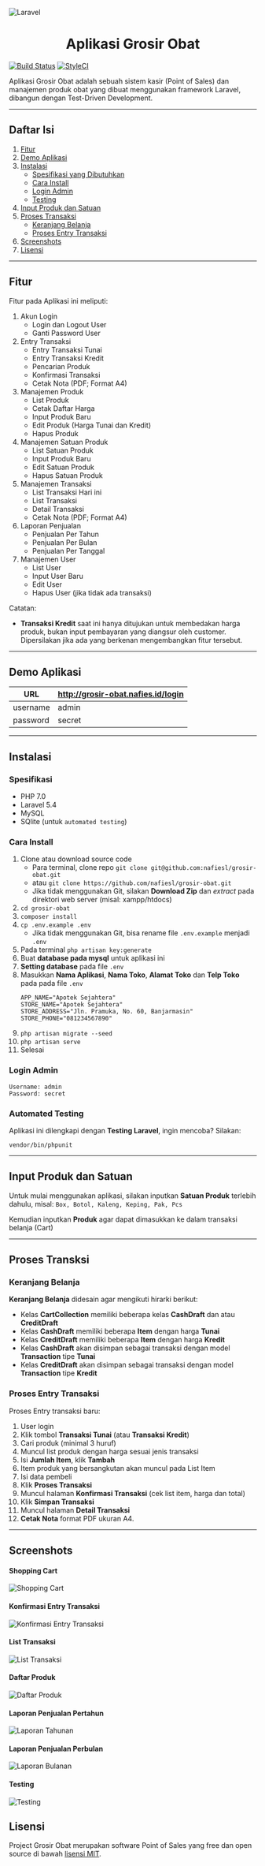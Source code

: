![Laravel](https://laravel.com/assets/img/components/logo-laravel.svg)

<h1 align="center">Aplikasi Grosir Obat</h1>

[![Build Status](https://travis-ci.org/nafiesl/grosir-obat.svg?branch=master)](https://travis-ci.org/nafiesl/grosir-obat)
[![StyleCI](https://styleci.io/repos/87638082/shield?branch=master)](https://styleci.io/repos/87638082)

Aplikasi Grosir Obat adalah sebuah sistem kasir (Point of Sales) dan manajemen produk obat yang dibuat menggunakan framework Laravel, dibangun dengan Test-Driven Development.

<hr>

## Daftar Isi
1. [Fitur](#fitur)
2. [Demo Aplikasi](#demo-aplikasi)
3. [Instalasi](#instalasi)
    - [Spesifikasi yang Dibutuhkan](#spesifikasi)
    - [Cara Install](#cara-install)
    - [Login Admin](#cara-install)
    - [Testing](#automated-testing)
4. [Input Produk dan Satuan](#input-produk-dan-satuan)
5. [Proses Transaksi](#proses-transksi)
    - [Keranjang Belanja](#keranjang-belanja)
    - [Proses Entry Transaksi](#proses-entry-transaksi)
6. [Screenshots](#screenshots)
7. [Lisensi](#license)

<hr>

## Fitur

Fitur pada Aplikasi ini meliputi:

1. Akun Login
    - Login dan Logout User
    - Ganti Password User
2. Entry Transaksi
    - Entry Transaksi Tunai
    - Entry Transaksi Kredit
    - Pencarian Produk
    - Konfirmasi Transaksi
    - Cetak Nota (PDF; Format A4)
3. Manajemen Produk
    - List Produk
    - Cetak Daftar Harga
    - Input Produk Baru
    - Edit Produk (Harga Tunai dan Kredit)
    - Hapus Produk
4. Manajemen Satuan Produk
    - List Satuan Produk
    - Input Produk Baru
    - Edit Satuan Produk
    - Hapus Satuan Produk
5. Manajemen Transaksi
    - List Transaksi Hari ini
    - List Transaksi
    - Detail Transaksi
    - Cetak Nota (PDF; Format A4)
6. Laporan Penjualan
    - Penjualan Per Tahun
    - Penjualan Per Bulan
    - Penjualan Per Tanggal
6. Manajemen User
    - List User
    - Input User Baru
    - Edit User
    - Hapus User (jika tidak ada transaksi)

Catatan:
- **Transaksi Kredit** saat ini hanya ditujukan untuk membedakan harga produk, bukan input pembayaran yang diangsur oleh customer. Dipersilakan jika ada yang berkenan mengembangkan fitur tersebut.

<hr>

## Demo Aplikasi

| URL | http://grosir-obat.nafies.id/login |
| --- | --- |
| username | admin |
| password | secret |

<hr>

## Instalasi
### Spesifikasi
- PHP 7.0
- Laravel 5.4
- MySQL
- SQlite (untuk `automated testing`)

### Cara Install

1. Clone atau download source code
    - Para terminal, clone repo `git clone git@github.com:nafiesl/grosir-obat.git`
    - atau `git clone https://github.com/nafiesl/grosir-obat.git`
    - Jika tidak menggunakan Git, silakan **Download Zip** dan *extract* pada direktori web server (misal: xampp/htdocs)
2. `cd grosir-obat`
3. `composer install`
4. `cp .env.example .env`
    - Jika tidak menggunakan Git, bisa rename file `.env.example` menjadi `.env`
5. Pada terminal `php artisan key:generate`
6. Buat **database pada mysql** untuk aplikasi ini
7. **Setting database** pada file `.env`
8. Masukkan **Nama Aplikasi**, **Nama Toko**, **Alamat Toko** dan **Telp Toko** pada pada file `.env`
    ```
    APP_NAME="Apotek Sejahtera"
    STORE_NAME="Apotek Sejahtera"
    STORE_ADDRESS="Jln. Pramuka, No. 60, Banjarmasin"
    STORE_PHONE="081234567890"
    ```
8. `php artisan migrate --seed`
9. `php artisan serve`
10. Selesai

### Login Admin
```
Username: admin
Password: secret
```

### Automated Testing
Aplikasi ini dilengkapi dengan **Testing Laravel**, ingin mencoba? Silakan:
```
vendor/bin/phpunit
```
<hr>

## Input Produk dan Satuan
Untuk mulai menggunakan aplikasi, silakan inputkan **Satuan Produk** terlebih dahulu, misal:
`Box, Botol, Kaleng, Keping, Pak, Pcs`

Kemudian inputkan **Produk** agar dapat dimasukkan ke dalam transaksi belanja (Cart)

<hr>

## Proses Transksi

### Keranjang Belanja

**Keranjang Belanja** didesain agar mengikuti hirarki berikut:
- Kelas **CartCollection** memiliki beberapa kelas **CashDraft** dan atau **CreditDraft**
- Kelas **CashDraft** memiliki beberapa **Item** dengan harga **Tunai**
- Kelas **CreditDraft** memiliki beberapa **Item** dengan harga **Kredit**
- Kelas **CashDraft** akan disimpan sebagai transaksi dengan model **Transaction** tipe **Tunai**
- Kelas **CreditDraft** akan disimpan sebagai transaksi dengan model **Transaction** tipe **Kredit**

### Proses Entry Transaksi

Proses Entry transaksi baru:

1. User login
2. Klik tombol **Transaksi Tunai** (atau **Transaksi Kredit**)
3. Cari produk (minimal 3 huruf)
4. Muncul list produk dengan harga sesuai jenis transaksi
5. Isi **Jumlah Item**, klik **Tambah**
6. Item produk yang bersangkutan akan muncul pada List Item
7. Isi data pembeli
8. Klik **Proses Transaksi**
9. Muncul halaman **Konfirmasi Transaksi** (cek list item, harga dan total)
10. Klik **Simpan Transaksi**
11. Muncul halaman **Detail Transaksi**
12. **Cetak Nota** format PDF ukuran A4.

<hr>

## Screenshots

#### Shopping Cart
![Shopping Cart](public/imgs/01-shopping-cart.jpg "Shopping Cart")

#### Konfirmasi Entry Transaksi
![Konfirmasi Entry Transaksi](public/imgs/02-konfirmasi-entry-transaksi.jpg "Konfirmasi Entry Transaksi")

#### List Transaksi
![List Transaksi](public/imgs/03-list-transaksi.jpg "List Transaksi")

#### Daftar Produk
![Daftar Produk](public/imgs/04-daftar-produk.jpg "Daftar Produk")

#### Laporan Penjualan Pertahun
![Laporan Tahunan](public/imgs/06-yearly-sales.jpg "Laporan Tahunan")

#### Laporan Penjualan Perbulan
![Laporan Bulanan](public/imgs/07-monthly-sales.jpg "Laporan Bulanan")

#### Testing
![Testing](public/imgs/05-testing.jpg "Testing")

## Lisensi

Project Grosir Obat merupakan software Point of Sales yang free dan open source di bawah [lisensi MIT](LICENSE).
